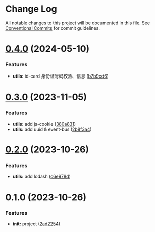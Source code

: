 # Change Log

All notable changes to this project will be documented in this file.
See [Conventional Commits](https://conventionalcommits.org) for commit guidelines.

# [0.4.0](https://github.com/docker-awesome/docker-awesome/compare/@docker-awesome/utils@0.3.0...@docker-awesome/utils@0.4.0) (2024-05-10)

### Features

- **utils:** id-card 身份证号码校验、信息 ([b7b9cd6](https://github.com/docker-awesome/docker-awesome/commit/b7b9cd65f3af6b071de5c6de0bba3aaac5d1d6d1))

# [0.3.0](https://github.com/docker-awesome/docker-awesome/compare/@docker-awesome/utils@0.2.0...@docker-awesome/utils@0.3.0) (2023-11-05)

### Features

- **utils:** add js-cookie ([380a831](https://github.com/docker-awesome/docker-awesome/commit/380a831f548f9d5931004800d8709cd51d43ede6))
- **utils:** add uuid & event-bus ([2b8f3a4](https://github.com/docker-awesome/docker-awesome/commit/2b8f3a4cfee1071276c99d68667809871a392b91))

# [0.2.0](https://github.com/docker-awesome/docker-awesome/compare/@docker-awesome/utils@0.1.0...@docker-awesome/utils@0.2.0) (2023-10-26)

### Features

- **utils:** add lodash ([c6e978d](https://github.com/docker-awesome/docker-awesome/commit/c6e978dba0e37ccd9172376b2856d2207f056d63))

# 0.1.0 (2023-10-26)

### Features

- **init:** project ([2ad2254](https://github.com/docker-awesome/docker-awesome/commit/2ad2254f8628c7a60200e46ac69a8a2ab7a649f4))
